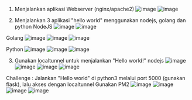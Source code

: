 1.	Menjalankan aplikasi Webserver (nginx/apache2)
  ![image](https://user-images.githubusercontent.com/45737074/213400134-acfa561b-b574-4cd8-ae4e-5398c87d9b92.png)
![image](https://user-images.githubusercontent.com/45737074/213400141-1d970792-fdd9-48a1-a0b2-700c81f83309.png)

2.	Menjalankan 3 aplikasi "hello world" menggunakan nodejs, golang dan python
NodeJS
   ![image](https://user-images.githubusercontent.com/45737074/213400173-34d60eb3-9c89-4429-91e5-d10eca093018.png)
![image](https://user-images.githubusercontent.com/45737074/213400197-e66d0c7d-46c3-4493-9987-147139bb72a4.png)

Golang
   ![image](https://user-images.githubusercontent.com/45737074/213400236-6245fe1f-d040-4d0a-a0d0-15ecebbc51d6.png)
![image](https://user-images.githubusercontent.com/45737074/213400252-398bf8de-8d4d-4035-87c2-19346683e1ff.png)
![image](https://user-images.githubusercontent.com/45737074/213400275-01da95eb-dda8-4e1f-935c-f144343cef60.png)

Python
   ![image](https://user-images.githubusercontent.com/45737074/213400299-5fa4ea80-2005-49b8-b2f5-60cb4b988a64.png)
![image](https://user-images.githubusercontent.com/45737074/213400312-ea83e609-9d16-4b4f-922b-a125b006ed19.png)
![image](https://user-images.githubusercontent.com/45737074/213400325-25d8cd6c-abec-47e5-a868-5174c1b06d7f.png)

3.	Gunakan localtunnel untuk menjalankan "Hello world!" nodejs
    ![image](https://user-images.githubusercontent.com/45737074/213400375-5a433a9e-95bd-45cc-a452-48f3001e2c63.png)
![image](https://user-images.githubusercontent.com/45737074/213400393-8d9d3f4f-0122-4152-9734-291047896726.png)
![image](https://user-images.githubusercontent.com/45737074/213400413-c468d2fb-fc45-4960-8795-3e9faa7b0734.png)
![image](https://user-images.githubusercontent.com/45737074/213400437-37ead386-2a94-44fa-a3da-beb08133bf97.png)


Challenge :
Jalankan "Hello world" di python3 melalui port 5000 (gunakan flask), lalu akses dengan localtunnel
Gunakan PM2
    ![image](https://user-images.githubusercontent.com/45737074/213400458-8b9dd85a-029c-4978-b207-e7e3cb1e3da6.png)
![image](https://user-images.githubusercontent.com/45737074/213400476-ad246cf8-31fb-419a-a995-9edcb4404a68.png)
![image](https://user-images.githubusercontent.com/45737074/213400497-0471c0eb-c514-41a3-9cb4-f523e486bb23.png)
![image](https://user-images.githubusercontent.com/45737074/213400515-67e86a52-3064-4d75-a93c-6cdb043cc8b8.png)

